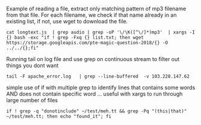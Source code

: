 Example of reading a file, extract only matching pattern of mp3 filename from that file. For each filename, we check if that name already in an existing list, if not, use wget to download the file.

```
cat longtext.js  | grep audio | grep -oP '\/\K([^\/]*)mp3'  | xargs -I {} bash -exc "if ! grep -Fxq {} list.txt; then wget https://storage.googleapis.com/pte-magic-question-2018/{} -O ../../{};fi"
```

Running tail on log file and use grep on continuous stream to filter out things you dont want

```
tail -F apache_error.log   | grep --line-buffered  -v 103.228.147.62
```

simple use of if with multiple grep to identify lines that contains some words AND does not contain specific word ... useful with xargs to run through large number of files

```
if ! grep -q "donotinclude" ~/test/meh.tt && grep -Pq "(this|that)" ~/test/meh.tt; then echo "found_it"; fi
```
